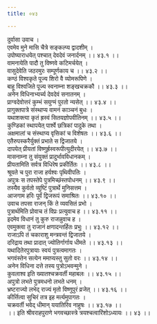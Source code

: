 ```yaml
---
title: ०४३

---
```

दुर्वासा उवाच ।  
एवमेव मुने मासि चैत्रे सङ्कल्प्य द्वादशीम् ।  
उपोष्याराधयेत् पश्चात् देवदेवं जनार्दनम् ।। ४३.१ ।।  
वामनायेति पादौ तु विष्णवे कटिमर्चयेत् ।  
वासुदेवेति जठरमुरः सम्पूर्णकाय च ।। ४३.२ ।।  
कण्ठं विश्वकृते पूज्य शिरो वै व्योमरूपिणे ।  
बाहू विश्वजिते पूज्य स्वनाम्ना शङ्खचक्रकौ ।। ४३.३ ।।  
अनेन विधिनाभ्यर्च्य देवदेवं सनातनम् ।  
प्राग्वदेवोत्तरं कुम्भं सयुग्मं पुरतो न्यसेत् ।। ४३.४ ।।  
प्रागुक्तपात्रे संस्थाप्य वामनं काञ्चनं बुधः ।  
यथाशक्त्या कृतं ह्रस्वं सितयज्ञोपवीतिनम् ।। ४३.५ ।।  
कुण्डिकां स्थापयेत् पार्श्वे छत्रिकां पादुके तथा ।  
अक्षमालां च संस्थाप्य वृसिकां च विशेषतः ।। ४३.६ ।।  
एतैरुपस्करैर्युक्तं प्रभाते स द्विजातये ।  
दापयेत् प्रीयतां विष्णुर्ह्रस्वरूपीत्युदीरयेत् ।। ४३.७ ।।  
मासनाम्ना तु संयुक्तं प्रादुर्भावविधानकम् ।  
प्रीयतामिति सर्वत्र विधिरेष प्रकीर्तितः ।। ४३.८ ।।  
श्रूयते च पुरा राजा हर्यश्वः पृथिवीपतिः ।  
अपुत्रः स तपस्तेपे पुत्रमिच्छंस्तपोधनम् ।। ४३.९ ।।  
तस्यैव कुर्वतो व्युष्टिं पुत्रार्थे मुनिसत्तम ।  
आजगाम हरिः पूर्वं द्विजरूपं समाश्रितः ।। ४३.१० ।।  
उवाच तपसा राजन् किं ते व्यवसितं प्रभो ।  
पुत्रार्थमिति प्रोवाच तं विप्रः प्रत्युवाच ह ।। ४३.११ ।।  
इदमेव विधानं तु कुरु राजन्नुवाच ह ।  
एवमुक्त्वा तु राजानं क्षणादन्तर्हितः प्रभुः ।। ४३.१२ ।।  
राजाऽपि तं चकाराशु मन्त्रवन्तं द्विजातये ।  
दरिद्राय तथा प्रादात् ज्योतिर्गार्गाय धीमते ।। ४३.१३ ।।  
यथादितेरपुत्रायाः स्वयं पुत्रत्वमागतः ।  
भगवंस्तेन सत्येन ममाप्यस्तु सुतो वरः ।। ४३.१४ ।।  
अनेन विधिना दत्ते तस्य पुत्रोऽभवन्मुने ।  
कुवलाश्व इति ख्यातश्चक्रवर्ती महाबलः ।। ४३.१५ ।।  
अपुत्रो लभते पुत्रमधनो लभते धनम् ।  
भ्रष्टराज्यो लभेद् राज्यं मृतो विष्णुपुरं व्रजेत् ।। ४३.१६ ।।  
कीर्त्तित्वा सुचिरं तत्र इह मर्त्यमुपागतः ।  
चक्रवर्ती भवेद् धीमान् ययातिरिव नाहुषः ।। ४३.१७ ।।  
।। इति श्रीवराहपुराणे भगवच्छास्त्रे त्रयश्चत्वारिंशोऽध्यायः ।। ४३ ।।